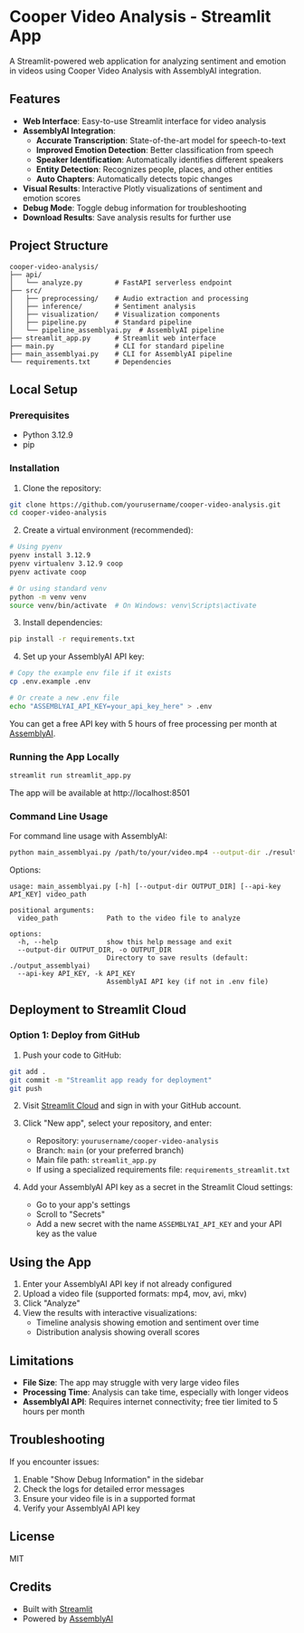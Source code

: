 # Cooper Video Analysis - Streamlit App

A Streamlit-powered web application for analyzing sentiment and emotion in videos using Cooper Video Analysis with AssemblyAI integration.

## Features

- **Web Interface**: Easy-to-use Streamlit interface for video analysis
- **AssemblyAI Integration**:
  - **Accurate Transcription**: State-of-the-art model for speech-to-text
  - **Improved Emotion Detection**: Better classification from speech
  - **Speaker Identification**: Automatically identifies different speakers
  - **Entity Detection**: Recognizes people, places, and other entities
  - **Auto Chapters**: Automatically detects topic changes
- **Visual Results**: Interactive Plotly visualizations of sentiment and emotion scores
- **Debug Mode**: Toggle debug information for troubleshooting
- **Download Results**: Save analysis results for further use

## Project Structure

```
cooper-video-analysis/
├── api/
│   └── analyze.py        # FastAPI serverless endpoint
├── src/
│   ├── preprocessing/    # Audio extraction and processing
│   ├── inference/        # Sentiment analysis
│   ├── visualization/    # Visualization components
│   ├── pipeline.py       # Standard pipeline
│   └── pipeline_assemblyai.py  # AssemblyAI pipeline
├── streamlit_app.py      # Streamlit web interface
├── main.py               # CLI for standard pipeline
├── main_assemblyai.py    # CLI for AssemblyAI pipeline
└── requirements.txt      # Dependencies
```

## Local Setup

### Prerequisites

- Python 3.12.9
- pip

### Installation

1. Clone the repository:

```bash
git clone https://github.com/yourusername/cooper-video-analysis.git
cd cooper-video-analysis
```

2. Create a virtual environment (recommended):

```bash
# Using pyenv
pyenv install 3.12.9
pyenv virtualenv 3.12.9 coop
pyenv activate coop

# Or using standard venv
python -m venv venv
source venv/bin/activate  # On Windows: venv\Scripts\activate
```

3. Install dependencies:

```bash
pip install -r requirements.txt
```

4. Set up your AssemblyAI API key:

```bash
# Copy the example env file if it exists
cp .env.example .env

# Or create a new .env file
echo "ASSEMBLYAI_API_KEY=your_api_key_here" > .env
```

You can get a free API key with 5 hours of free processing per month at [AssemblyAI](https://www.assemblyai.com/).

### Running the App Locally

```bash
streamlit run streamlit_app.py
```

The app will be available at http://localhost:8501

### Command Line Usage

For command line usage with AssemblyAI:

```bash
python main_assemblyai.py /path/to/your/video.mp4 --output-dir ./results
```

Options:
```
usage: main_assemblyai.py [-h] [--output-dir OUTPUT_DIR] [--api-key API_KEY] video_path

positional arguments:
  video_path            Path to the video file to analyze

options:
  -h, --help            show this help message and exit
  --output-dir OUTPUT_DIR, -o OUTPUT_DIR
                        Directory to save results (default: ./output_assemblyai)
  --api-key API_KEY, -k API_KEY
                        AssemblyAI API key (if not in .env file)
```

## Deployment to Streamlit Cloud

### Option 1: Deploy from GitHub

1. Push your code to GitHub:

```bash
git add .
git commit -m "Streamlit app ready for deployment"
git push
```

2. Visit [Streamlit Cloud](https://streamlit.io/cloud) and sign in with your GitHub account.

3. Click "New app", select your repository, and enter:
   - Repository: `yourusername/cooper-video-analysis`
   - Branch: `main` (or your preferred branch)
   - Main file path: `streamlit_app.py`
   - If using a specialized requirements file: `requirements_streamlit.txt`

4. Add your AssemblyAI API key as a secret in the Streamlit Cloud settings:
   - Go to your app's settings
   - Scroll to "Secrets"
   - Add a new secret with the name `ASSEMBLYAI_API_KEY` and your API key as the value

## Using the App

1. Enter your AssemblyAI API key if not already configured
2. Upload a video file (supported formats: mp4, mov, avi, mkv)
3. Click "Analyze"
4. View the results with interactive visualizations:
   - Timeline analysis showing emotion and sentiment over time
   - Distribution analysis showing overall scores

## Limitations

- **File Size**: The app may struggle with very large video files
- **Processing Time**: Analysis can take time, especially with longer videos
- **AssemblyAI API**: Requires internet connectivity; free tier limited to 5 hours per month

## Troubleshooting

If you encounter issues:

1. Enable "Show Debug Information" in the sidebar
2. Check the logs for detailed error messages
3. Ensure your video file is in a supported format
4. Verify your AssemblyAI API key

## License

MIT

## Credits

- Built with [Streamlit](https://streamlit.io/)
- Powered by [AssemblyAI](https://www.assemblyai.com/)
